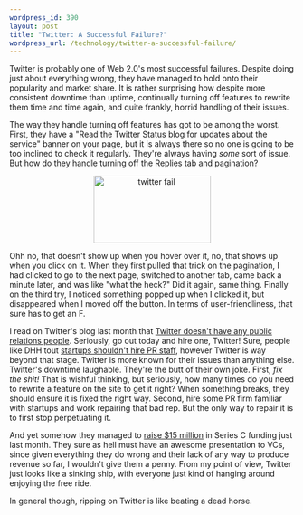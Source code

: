 ```yaml
--- 
wordpress_id: 390
layout: post
title: "Twitter: A Successful Failure?"
wordpress_url: /technology/twitter-a-successful-failure/
---
```


<p>Twitter is probably one of Web 2.0's most successful failures.  Despite doing just about everything wrong, they have managed to hold onto their popularity and market share.  It is rather surprising how despite more consistent downtime than uptime, continually turning off features to rewrite them time and time again, and quite frankly, horrid handling of their issues.</p>

<p>The way they handle turning off features has got to be among the worst.  First, they have a "Read the Twitter Status blog for updates about the service" banner on your page, but it is always there so no one is going to be too inclined to check it regularly.  They're always having <i>some</i> sort of issue.  But how do they handle turning off the Replies tab and pagination?</p>

<div align="center"><img src="http://img.skitch.com/20080627-dtw7kh77hgjiaiagft695wdrn1.jpg" alt="twitter fail" width="207" height="119" /></div>

<p>Ohh no, that doesn't show up when you hover over it, no, that shows up when you click on it.  When they first pulled that trick on the pagination, I had clicked to go to the next page, switched to another tab, came back a minute later, and was like "what the heck?"  Did it again, same thing.  Finally on the third try, I noticed something popped up when I clicked it, but disappeared when I moved off the button.  In terms of user-friendliness, that sure has to get an F.</p>

<p>I read on Twitter's blog last month that <a href="http://blog.twitter.com/2008/05/twitter-enforces-tos-cares-about-users.html">Twitter doesn't have any public relations people</a>.  Seriously, go out today and hire one, Twitter!  Sure, people like DHH tout <a href="http://www.omnisio.com/startupschool08/david-heinemeier-hansson-at-startup-school-08">startups shouldn't hire PR staff</a>, however Twitter is way beyond that stage.  Twitter is more known for their issues than anything else.  Twitter's downtime laughable.  They're the butt of their own joke.  First, <i>fix the shit!</i>  That is wishful thinking, but seriously, how many times do you need to rewrite a feature on the site to get it right?  When something breaks, they should ensure it is fixed the right way.  Second, hire some PR firm familiar with startups and work repairing that bad rep.  But the only way to repair it is to first stop perpetuating it.</p>

<p>And yet somehow they managed to <a href="http://www.techcrunch.com/2008/06/24/twitter-announces-their-funding-calls-itself-a-communication-utility/">raise $15 million</a> in Series C funding just last month.  They sure as hell must have an awesome presentation to VCs, since given everything they do wrong and their lack of any way to produce revenue so far, I wouldn't give them a penny.  From my point of view, Twitter just looks like a sinking ship, with everyone just kind of hanging around enjoying the free ride.</p>

<p>In general though, ripping on Twitter is like beating a dead horse.</p>
         
